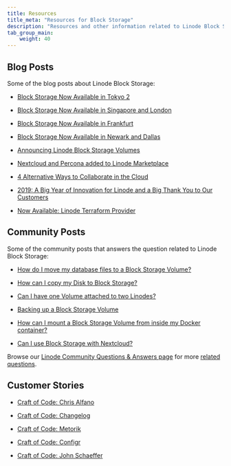 ```yaml
---
title: Resources
title_meta: "Resources for Block Storage"
description: "Resources and other information related to Linode Block Storage including blog posts, community posts, and customer stories."
tab_group_main:
    weight: 40
---
```


## Blog Posts

Some of the blog posts about Linode Block Storage:

- [Block Storage Now Available in Tokyo 2](https://www.linode.com/blog/cloud-storage/block-storage-now-available-in-tokyo-2/)

- [Block Storage Now Available in Singapore and London](https://www.linode.com/blog/cloud-storage/block-storage-now-available-in-singapore-and-london/)

- [Block Storage Now Available in Frankfurt](https://www.linode.com/blog/cloud-storage/block-storage-now-available-in-frankfurt/)

- [Block Storage Now Available in Newark and Dallas](https://www.linode.com/blog/cloud-storage/block-storage-now-available-in-newark-and-dallas/)

- [Announcing Linode Block Storage Volumes](https://www.linode.com/blog/cloud-storage/announcing-linode-block-storage-volumes/)

- [Nextcloud and Percona added to Linode Marketplace](https://www.linode.com/blog/devops/nextcloud-and-percona-added-to-linode-marketplace/)

- [4 Alternative Ways to Collaborate in the Cloud](https://www.linode.com/blog/cloud-computing/4-alternative-ways-to-collaborate-in-the-cloud/)

- [2019: A Big Year of Innovation for Linode and a Big Thank You to Our Customers](https://www.linode.com/blog/linode/2019-a-year-in-review/)

- [Now Available: Linode Terraform Provider](https://www.linode.com/blog/devops/now-available-linode-terraform-provider/)

## Community Posts

Some of the community posts that answers the question related to Linode Block Storage:

- [How do I move my database files to a Block Storage Volume?](https://www.linode.com/community/questions/18893/how-do-i-move-my-database-files-to-a-block-storage-volume)

- [How can I copy my Disk to Block Storage?](https://www.linode.com/community/questions/19477/how-can-i-copy-my-disk-to-block-storage)

- [Can I have one Volume attached to two Linodes?](https://www.linode.com/community/questions/18548/can-i-have-1-volume-attached-to-two-linodes)

- [Backing up a Block Storage Volume](https://www.linode.com/community/questions/19191/backing-up-a-block-storage-volume)

- [How can I mount a Block Storage Volume from inside my Docker container?](https://www.linode.com/community/questions/493/how-can-i-mount-a-block-storage-volume-from-inside-my-docker-container)

- [Can I use Block Storage with Nextcloud?](https://www.linode.com/community/questions/18500/can-i-use-block-storage-with-nextcloud)

Browse our [Linode Community Questions & Answers page](https://www.linode.com/community/questions/) for more [related questions](https://www.linode.com/community/questions/search?query=block+storage).

## Customer Stories

- [Craft of Code: Chris Alfano](https://www.linode.com/spotlight/chris-alfano/)

- [Craft of Code: Changelog](https://www.linode.com/spotlight/changelog/)

- [Craft of Code: Metorik](https://www.linode.com/spotlight/metorik/)

- [Craft of Code: Configr](https://www.linode.com/spotlight/configr/)

- [Craft of Code: John Schaeffer](https://www.linode.com/spotlight/john-schaeffer/)
